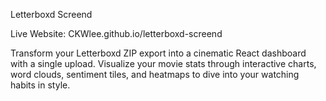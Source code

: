 Letterboxd Screend

Live Website: CKWlee.github.io/letterboxd-screend

Transform your Letterboxd ZIP export into a cinematic React dashboard with a single upload. Visualize your movie stats through interactive charts, word clouds, sentiment tiles, and heatmaps to dive into your watching habits in style.

